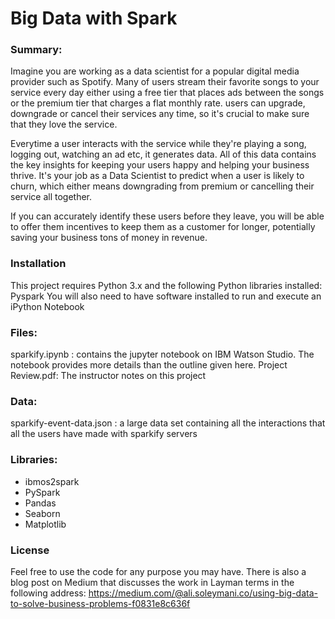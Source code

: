 # Big Data with Spark

### Summary:
Imagine you are working as a data scientist for a popular digital media provider such as Spotify. Many of users stream their favorite songs to your service every day either using a free tier that places ads between the songs or the premium tier that charges a flat monthly rate. users can upgrade, downgrade or cancel their services any time, so it's crucial to make sure that they love the service.

Everytime a user interacts with the service while they're playing a song, logging out, watching an ad etc, it generates data. All of this data contains the key insights for keeping your users happy and helping your business thrive. It's your job as a Data Scientist to predict when a user is likely to churn, which either means downgrading from premium or cancelling their service all together.

If you can accurately identify these users before they leave, you will be able to offer them incentives to keep them as a customer for longer, potentially saving your business tons of money in revenue.

### Installation
This project requires Python 3.x and the following Python libraries installed:
Pyspark
You will also need to have software installed to run and execute an iPython Notebook
### Files:
sparkify.ipynb : contains the jupyter notebook on IBM Watson Studio. The notebook provides more details than the outline given here.
Project Review.pdf: The instructor notes on this project
### Data:
sparkify-event-data.json : a large data set containing all the interactions that all the users have made with sparkify servers
### Libraries:

- ibmos2spark
- PySpark
- Pandas
- Seaborn
- Matplotlib

### License
Feel free to use the code for any purpose you may have.
There is also a blog post on Medium that discusses the work in Layman terms in the following address:
https://medium.com/@ali.soleymani.co/using-big-data-to-solve-business-problems-f0831e8c636f
